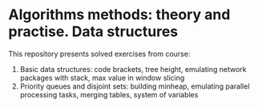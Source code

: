 # Algorithms methods: theory and practise. Data structures
This repository presents solved exercises from course:

1. Basic data structures: code brackets, tree height, emulating network packages
with stack, max value in window slicing
2. Priority queues and disjoint sets: building minheap, 
emulating parallel processing tasks, merging tables, system of variables
